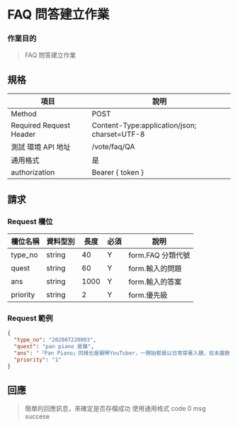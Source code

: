 # FAQ 問答建立作業

### 作業目的

> FAQ 問答建立作業

## 規格

| 項目                    | 說明                                         |
| ----------------------- | -------------------------------------------- |
| Method                  | POST                                         |
| Required Request Header | Content-Type:application/json; charset=UTF-8 |
| 測試 環境 API 地址      | /vote/faq/QA                                 |
| 通用格式                | 是                                           |
| authorization           | Bearer { token }                             |

## 請求

### Request 欄位

| 欄位名稱 | 資料型別 | 長度 | 必須 | 說明              |
| -------- | -------- | ---- | ---- | ----------------- |
| type_no  | string   | 40   | Y    | form.FAQ 分類代號 |
| quest    | string   | 60   | Y    | form.輸入的問題   |
| ans      | string   | 1000 | Y    | form.輸入的答案   |
| priority | string   | 2    | Y    | form.優先級       |

### Request 範例

```json
{
  "type_no": "202007220003",
  "quest": "pan piano 是誰",
  "ans": "「Pan Piano」同樣也是鋼琴YouTuber，一開始都是以日常穿著入鏡，從未露臉，不過她的好身材經常受到討論，Pan也開始在彈鋼琴時cosplay動漫角色，多套爆乳裝扮讓粉絲看得目不轉睛，追蹤人數直線上升，目前有65.7萬人訂閱頻道",
  "priority": "1"
}
```

## 回應

> 簡單的回應訊息，來確定是否存檔成功
> 使用通用格式 code 0 msg succese

